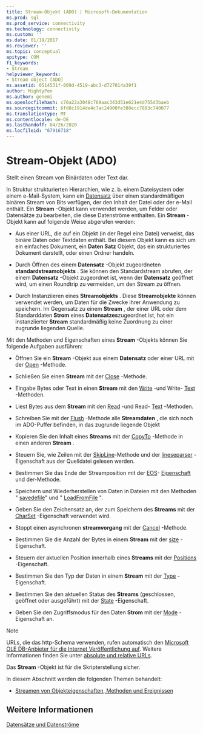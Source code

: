 ```yaml
---
title: Stream-Objekt (ADO) | Microsoft-Dokumentation
ms.prod: sql
ms.prod_service: connectivity
ms.technology: connectivity
ms.custom: ''
ms.date: 01/19/2017
ms.reviewer: ''
ms.topic: conceptual
apitype: COM
f1_keywords:
- Stream
helpviewer_keywords:
- Stream object [ADO]
ms.assetid: 0514531f-009d-4519-abc3-d727014a39f1
author: MightyPen
ms.author: genemi
ms.openlocfilehash: c70a22a3048c769aac343d51e621e4d755d3baeb
ms.sourcegitcommit: 6fd8c1914de4c7ac24900fe388ecc7883c740077
ms.translationtype: MT
ms.contentlocale: de-DE
ms.lasthandoff: 04/26/2020
ms.locfileid: "67916718"
---
```

# <a name="stream-object-ado"></a>Stream-Objekt (ADO)
Stellt einen Stream von Binärdaten oder Text dar.  
  
 In Struktur strukturierten Hierarchien, wie z. b. einem Dateisystem oder einem e-Mail-System, kann ein [Datensatz](../../../ado/reference/ado-api/record-object-ado.md) über einen standardmäßigen binären Stream von Bits verfügen, der den Inhalt der Datei oder der e-Mail enthält. Ein **Stream** -Objekt kann verwendet werden, um Felder oder Datensätze zu bearbeiten, die diese Datenströme enthalten. Ein **Stream** -Objekt kann auf folgende Weise abgerufen werden:  
  
-   Aus einer URL, die auf ein Objekt (in der Regel eine Datei) verweist, das binäre Daten oder Textdaten enthält. Bei diesem Objekt kann es sich um ein einfaches Dokument, ein **Daten Satz** Objekt, das ein strukturiertes Dokument darstellt, oder einen Ordner handeln.  
  
-   Durch Öffnen des einem **Datensatz** -Objekt zugeordneten **standardstreamobjekts** . Sie können den Standardstream abrufen, der einem **Datensatz** -Objekt zugeordnet ist, wenn der **Datensatz** geöffnet wird, um einen Roundtrip zu vermeiden, um den Stream zu öffnen.  
  
-   Durch Instanziieren eines **Streamobjekts** . Diese **Streamobjekte** können verwendet werden, um Daten für die Zwecke ihrer Anwendung zu speichern. Im Gegensatz zu einem **Stream** , der einer URL oder dem Standarddaten **Strom** eines **Datensatzes**zugeordnet ist, hat ein instanziierter **Stream** standardmäßig keine Zuordnung zu einer zugrunde liegenden Quelle.  
  
 Mit den Methoden und Eigenschaften eines **Stream** -Objekts können Sie folgende Aufgaben ausführen:  
  
-   Öffnen Sie ein **Stream** -Objekt aus einem **Datensatz** oder einer URL mit der [Open](../../../ado/reference/ado-api/open-method-ado-stream.md) -Methode.  
  
-   Schließen Sie einen **Stream** mit der [Close](../../../ado/reference/ado-api/close-method-ado.md) -Methode.  
  
-   Eingabe Bytes oder Text in einen **Stream** mit den [Write](../../../ado/reference/ado-api/write-method.md) -und Write- [Text](../../../ado/reference/ado-api/writetext-method.md) -Methoden.  
  
-   Liest Bytes aus dem **Stream** mit den [Read](../../../ado/reference/ado-api/read-method.md) -und Read- [Text](../../../ado/reference/ado-api/readtext-method.md) -Methoden.  
  
-   Schreiben Sie mit der [Flush](../../../ado/reference/ado-api/flush-method-ado.md) -Methode alle **Streamdaten** , die sich noch im ADO-Puffer befinden, in das zugrunde liegende Objekt  
  
-   Kopieren Sie den Inhalt eines **Streams** mit der [CopyTo](../../../ado/reference/ado-api/copyto-method-ado.md) -Methode in einen anderen **Stream** .  
  
-   Steuern Sie, wie Zeilen mit der [SkipLine](../../../ado/reference/ado-api/skipline-method.md)-Methode und der [lineseparser](../../../ado/reference/ado-api/lineseparator-property-ado.md) -Eigenschaft aus der Quelldatei gelesen werden.  
  
-   Bestimmen Sie das Ende der Streamposition mit der [EOS](../../../ado/reference/ado-api/eos-property.md)- [Eigenschaft](../../../ado/reference/ado-api/seteos-method.md) und der-Methode.  
  
-   Speichern und Wiederherstellen von Daten in Dateien mit den Methoden " [savedefile](../../../ado/reference/ado-api/savetofile-method.md)" und " [LoadFromFile](../../../ado/reference/ado-api/loadfromfile-method-ado.md) ".  
  
-   Geben Sie den Zeichensatz an, der zum Speichern des **Streams** mit der [CharSet](../../../ado/reference/ado-api/charset-property-ado.md) -Eigenschaft verwendet wird.  
  
-   Stoppt einen asynchronen **streamvorgang** mit der [Cancel](../../../ado/reference/ado-api/cancel-method-ado.md) -Methode.  
  
-   Bestimmen Sie die Anzahl der Bytes in einem **Stream** mit der [size](../../../ado/reference/ado-api/size-property-ado-stream.md) -Eigenschaft.  
  
-   Steuern der aktuellen Position innerhalb eines **Streams** mit der [Positions](../../../ado/reference/ado-api/position-property-ado.md) -Eigenschaft.  
  
-   Bestimmen Sie den Typ der Daten in einem **Stream** mit der [Type](../../../ado/reference/ado-api/type-property-ado-stream.md) -Eigenschaft.  
  
-   Bestimmen Sie den aktuellen Status des **Streams** (geschlossen, geöffnet oder ausgeführt) mit der [State](../../../ado/reference/ado-api/state-property-ado.md) -Eigenschaft.  
  
-   Geben Sie den Zugriffsmodus für den Daten **Strom** mit der [Mode](../../../ado/reference/ado-api/mode-property-ado.md) -Eigenschaft an.  
  
> [!NOTE]
>  URLs, die das http-Schema verwenden, rufen automatisch den [Microsoft OLE DB-Anbieter für die Internet Veröffentlichung auf](../../../ado/guide/appendixes/microsoft-ole-db-provider-for-internet-publishing.md). Weitere Informationen finden Sie unter [absolute und relative URLs](../../../ado/guide/data/absolute-and-relative-urls.md).  
  
 Das **Stream** -Objekt ist für die Skripterstellung sicher.  
  
 In diesem Abschnitt werden die folgenden Themen behandelt:  
  
-   [Streamen von Objekteigenschaften, Methoden und Ereignissen](../../../ado/reference/ado-api/stream-object-properties-methods-and-events.md)  
  
## <a name="see-also"></a>Weitere Informationen  
 [Datensätze und Datenströme](../../../ado/guide/data/records-and-streams.md)
